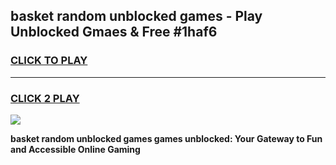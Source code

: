 
## basket random unblocked games - Play Unblocked Gmaes & Free #1haf6
<h3>
<a href="https://news.freeplayer.one?title=basket_random_unblocked_games&ref=03M">CLICK TO PLAY</a></h3>
<hr>

<h3>
<a href="https://news.freeplayer.one?title=basket_random_unblocked_games&ref=03M">CLICK 2 PLAY</a>
  
</h3>

<a href="https://news.freeplayer.one?title=basket_random_unblocked_games&ref=03M"><img src="https://clearcache.store/games.png"></a>


**basket random unblocked games games unblocked: Your Gateway to Fun and Accessible Online Gaming**
